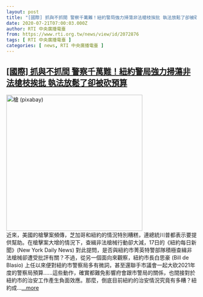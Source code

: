 ```yaml
---
layout: post
title: "[國際] 抓與不抓間 警察千萬難！紐約警局強力掃蕩非法槍枝挨批 執法放鬆了卻被砍預算"
date: 2020-07-21T07:00:03.000Z
author: RTI 中央廣播電臺
from: https://www.rti.org.tw/news/view/id/2072876
tags: [ RTI 中央廣播電臺 ]
categories: [ news, RTI 中央廣播電臺 ]
---
```

<!--1595314803000-->
[[國際] 抓與不抓間 警察千萬難！紐約警局強力掃蕩非法槍枝挨批 執法放鬆了卻被砍預算](https://www.rti.org.tw/news/view/id/2072876)
------

<div>
<img src="https://static.rti.org.tw/assets/thumbnails/2020/07/21/30e1c453ef683ba0af5d93ba419360b2.jpg" width="360" alt="槍 (pixabay)" title="槍 (pixabay)"><br>近來，美國的槍擊案頻傳，芝加哥和紐約的情況特別糟糕，連總統川普都表示要提供幫助。在槍擊案大增的情況下，查緝非法槍械行動卻大減，17日的《紐約每日新聞》(New York Daily News) 對此提問，是否與紐約市菁英特警部隊積極查緝非法槍械卻遭受批評有關？不過，從另一個面向來觀察，紐約市長白思豪 (Bill de Blasio) 上任以來便對紐約市警察局多有微詞，甚至還聯手市議會一起大砍2021年度的警察局預算......這些動作，確實都難免影響府會跟市警局的關係，也間接對於紐約市的治安工作產生負面效應。那麼，倒底目前紐約的治安情況究竟有多糟？紐約成...<a target="_blank" href="https://www.rti.org.tw/news/view/id/2072876">...more</a>
</div>
